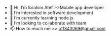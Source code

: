 - 👋 Hi, I’m Ibrahim Atef >>Mobile app developer 
- 👀 I’m interested in software development
- 🌱 I’m currently learning node js
- 💞️ I’m looking to collaborate with team 
- 📫 How to reach me >> atf343069@gmail.com 

<!---
ibrahim-atef/ibrahim-atef is a ✨ special ✨ repository because its `README.md` (this file) appears on your GitHub profile.
You can click the Preview link to take a look at your changes.
--->
